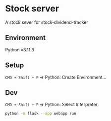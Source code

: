 # Stock server

A stock sever for stock-dividend-tracker

## Environment

Python v3.11.3

## Setup

`CMD + Shift + P` => Python: Create Environment...

## Dev

`CMD + Shift + P` => Python: Select Interpreter

```sh
python -m flask --app webapp run
```
